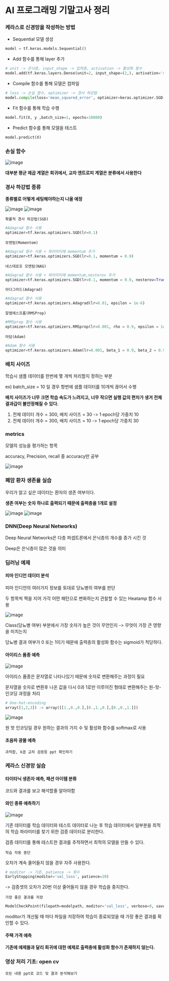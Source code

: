 # AI 프로그래밍 기말고사 정리

### 케라스로 신경망을 작성하는 방법

- Sequential 모델 생성

```python
model = tf.keras.models.Sequential()
```

- Add 함수를 통해 layer 추가

```python
# unit -> 은닉층, input_shape -> 입력층, activation -> 활성화 함수
model.add(tf.keras.layers.Dense(unit=2, input_shape=(2,), activation='sigmoid'))
```

- Compile 함수를 통해 모델은 컴파일

```python
# loss -> 손실 함수, optimizer -> 경사 하강법
model.compile(loss='mean_squared_error', optimizer=keras.optimizer.SGD(lr=0.3), metrics='accuracy')
```

- Fit 함수를 통해 학습 수행

```python
model.fit(X, y ,batch_size=1, epochs=10000)
```

- Predict 함수를 통해 모델을 테스트

```python
model.predict(X)
```

### 손실 함수

![image](https://user-images.githubusercontent.com/78605779/171832136-8f8dd5ce-27d3-4551-8ed4-d3d19cf87f1b.png)

**대부분 평균 제곱 계열은 회귀에서, 교차 엔트로피 계열은 분류에서 사용한다**

### 경사 하강법 종류

**종류별로 어떻게 세팅해야하는지 나올 예정**

![image](https://user-images.githubusercontent.com/78605779/171832297-5ae0271b-ad1a-46d4-b514-c164e9eeead8.png)
![image](https://user-images.githubusercontent.com/78605779/171832345-1ecc2cdc-c806-4dc7-b72e-9d892c11574f.png)

`확률적 경사 하강법(SGD)`

```python
#Adagrad 함수 사용
optimizer=tf.keras.optimizers.SGD(lr=0.1)
```

`모멘텀(Momentom)`

```python
#Adagrad 함수 사용 + 파라미터에 momentum 추가
optimizer=tf.keras.optimizers.SGD(lr=0.1, momentum = 0.9)
```

`네스테로프 모멘텀(NAG)`

```python
#Adagrad 함수 사용 + 파라미터에 momentum,nesterov 추가
optimizer=tf.keras.optimizers.SGD(lr=0.1, momentum = 0.9, nesterov=True)
```

`아다그라드(Adagrad)`

```python
#Adagrad 함수 사용
optimizer=tf.keras.optimizers.Adagrad(lr=0.01, epsilon = 1e-6)
```

`알엠에스프롭(RMSProp)`

```python
#RMSprop 함수 사용
optimizer=tf.keras.optimizers.RMSprop(lr=0.001, rho = 0.9, epsilon = 1e-08, decay = 0.0)
```

`아담(Adam)`

```python
#Adam 함수 사용
optimizer=tf.keras.optimizers.Adam(lr=0.001, beta_1 = 0.9, beta_2 = 0.999, epsilon = 1e-08, decay = 0.0)
```

### 배치 사이즈

학습시 샘플 데이터를 한번에 몇 개씩 처리할지 정하는 부분

ex) batch_size = 10 일 경우 항번에 샘플 데이터를 10개씩 끊어서 수행

**배치 사이즈가 너무 크면 학습 속도가 느려지고, 너무 작으면 실행 값의 편차가 생겨 전체 결과갑이 불안정해질 수 있다.**

1. 전체 데이터 개수 = 300, 배치 사이즈 = 30 -> 1 epoch당 가중치 10
2. 전체 데이터 개수 = 300, 배치 사이즈 = 10 -> 1 epoch당 가중치 30

### metrics

모델의 성능을 평가하는 항목

accuracy, Precision, recall 중 accuracy만 공부

![image](https://user-images.githubusercontent.com/78605779/171835766-e19e57c2-7cf0-40aa-82d4-6d29b17d6fc8.png)

### 폐암 환자 생존율 실습

우리가 알고 싶은 데이터는 환자의 생존 여부이다.

**생존 여부는 숫자 하나로 출력되기 때문에 출력층을 1개로 설정**

![image](https://user-images.githubusercontent.com/78605779/171837412-f3df7bb1-01d9-4d4c-9e2e-7f2b28253117.png)
![image](https://user-images.githubusercontent.com/78605779/171837375-c27bd1c6-3fa5-4ff8-988f-1dde66fcda09.png)

### DNN(Deep Neural Networks)

Deep Neural Networks은 다층 퍼셉트론에서 은닉층의 개수를 증가 시킨 것

Deep은 은닉층이 많은 것을 의미

### 딥러닝 예제

#### 피마 인디언 데이터 분석

피마 인디언의 여러가지 정보를 토대로 당뇨병의 여부를 판단

두 항목씩 짝을 지어 가각 어떤 패턴으로 변화하는지 관찰할 수 있는 Heatamp 함수 사용

![image](https://user-images.githubusercontent.com/78605779/171839748-1d44654f-974e-498e-a531-48f45d190201.png)

Class(당뇨병 여부) 부분에서 가장 숫자가 높은 것이 무언인지 -> 무엇이 가장 큰 영향을 미치는지

당뇨병 결과 여부가 0 또는 1이기 때문에 출력층의 활성화 함수는 sigmoid가 적당하다.

#### 아이리스 품종 예측

![image](https://user-images.githubusercontent.com/78605779/171840799-60cac8a3-0dd5-4895-a0d7-5ba2f844d9bc.png)

아이리스 품종은 문자열로 나타나있기 때문에 숫자로 변환해주는 과정이 필요

문자열을 숫자로 변환후 나온 값을 다시 0과 1로만 이루어진 형태로 변환해주는 원-핫-인코딩 과정을 처리

```python
# One-hot-encoding
array([1,2,3]) -> array([[1.,0.,0.],[0.,1.,0.],[0.,0.,1.]])
```

![image](https://user-images.githubusercontent.com/78605779/171844461-e4cd9ff5-0529-42fd-b613-6c5fcd0bc7d4.png)

원 핫 인코딩일 경우 원하는 결과의 가지 수 및 활성화 함수를 softmax로 사용

#### 초음파 광물 예측

`과적합, k겹 교차 검증등 ppt 확인하기`

### 케라스 신경망 실습

#### 타이타닉 생존자 예측, 패션 아이템 분류

코드와 결과를 보고 해석할줄 알아야함

#### 와인 종류 예측하기

![image](https://user-images.githubusercontent.com/78605779/171855413-a9d864a5-2658-451f-a99c-10e26c235060.png)

기존 데이터를 학습 데이터와 테스트 데이터로 나눈 후 학습 데이터에서 일부분을 최적의 학습 파라미터를 찾기 위한 검증 데이터로 분리한다.

검증 데이터를 통해 테스트한 결과를 추적하면서 최적의 모델을 만들 수 있다.

`학습 자동 중단`

오차가 계속 줄어들지 않을 경우 자주 사용한다.

```python
# moditor -> 기준, patience -> 횟수
EarlyStopping(moditor='val_loss', patience=20)
```

-> 검증셋의 오차가 20번 이상 줄어들지 않을 경우 학습을 중지한다.

`가장 좋은 결과를 저장`

```python
ModelCheckPoint(filepath=modelpath, moditor='val_loss', verbose=0, save_best_only=True)
```

moditor가 개선될 때 마다 파일을 저장하여 학습이 종료되었을 때 가장 좋은 결과를 확인할 수 있다.

#### 주택 가격 예측

**기존에 예제들과 달리 회귀에 대한 예제로 출력층에 활성화 함수가 존재하지 않는다.**

### 영상 처리 기초: open cv

```
모든 내용 ppt로 코드 및 결과 분석해보기
```
